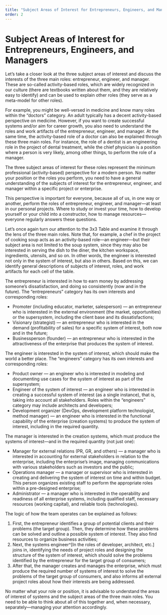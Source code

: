 ```yaml
---
title: "Subject Areas of Interest for Entrepreneurs, Engineers, and Managers"
order: 2
---
```


# Subject Areas of Interest for Entrepreneurs, Engineers, and Managers

Let’s take a closer look at the three subject areas of interest and discuss the interests of the three main roles: entrepreneur, engineer, and manager. These are so-called activity-based roles, which are widely recognized in our culture (there are textbooks written about them, and they are relatively easy to identify) and can be used to explain other roles (they serve as a meta-model for other roles).

For example, you might be well-versed in medicine and know many roles within the “doctors” category. An adult typically has a decent activity-based perspective on medicine. However, if you want to create successful systems and/or aim for career growth, you also need to understand the roles and work artifacts of the entrepreneur, engineer, and manager. At the same time, the activity-based role of a doctor can also be explained through these three main roles. For instance, the role of a dentist is an engineering role in the project of dental treatment, while the chief physician is a position where a person is very likely, among other things, to perform the role of a manager.

The three subject areas of interest for these roles represent the minimum professional (activity-based) perspective for a modern person. No matter your position or the roles you perform, you need to have a general understanding of the subjects of interest for the entrepreneur, engineer, and manager within a specific project or enterprise.

This perspective is important for everyone, because all of us, in one way or another, perform the roles of entrepreneur, engineer, and manager—at least in our personal projects. Where to study or invest your time, how to develop yourself or your child into a constructor, how to manage resources—everyone regularly answers these questions.

Let’s once again turn our attention to the 3x3 Table and examine it through the lens of the three main roles. Note that, for example, a chef in the project of cooking soup acts as an activity-based role—an engineer—but their subject area is not limited to the soup system, since they may also be interested in serving the dish to the diner, the kitchen workspace, ingredients, utensils, and so on. In other words, the engineer is interested not only in the system of interest, but also in others. Based on this, we can identify general descriptions of subjects of interest, roles, and work artifacts for each cell of the table.

The entrepreneur is interested in how to earn money by addressing someone’s dissatisfaction, and doing so consistently (now and in the future). The “entrepreneurs” category has its own interests and corresponding roles:

* Promoter (including educator, marketer, salesperson) — an entrepreneur who is interested in the external environment (the market, opportunities) or the supersystem, including the client base and its dissatisfactions;
* Visionary (strategist) — an entrepreneur who is interested in the demand (profitability of sales) for a specific system of interest, both now and in the future;
* Businessperson (founder) — an entrepreneur who is interested in the attractiveness of the enterprise that produces the system of interest.

The engineer is interested in the system of interest, which should make the world a better place. The “engineers” category has its own interests and corresponding roles:

* Product owner — an engineer who is interested in modeling and documenting use cases for the system of interest as part of the supersystem;
* Engineer of the system of interest — an engineer who is interested in creating a successful system of interest (as a single instance), that is, taking into account all stakeholders. Roles within the “engineers” category may include architects and developers;
* Development organizer (DevOps, development platform technologist, method manager) — an engineer who is interested in the functional capability of the enterprise (creation systems) to produce the system of interest, including in the required quantity.

The manager is interested in the creation systems, which must produce the systems of interest—and in the required quantity (not just one):

* Manager for external relations (PR, GR, and others) — a manager who is interested in accounting for external stakeholders in relation to the enterprise, including the enterprise’s image, managing communications with various stakeholders such as investors and the public;
* Operations manager — a manager or supervisor who is interested in creating and delivering the system of interest on time and within budget. This person organizes existing staff to perform the appropriate roles within a pre-designed enterprise;
* Administrator — a manager who is interested in the operability and readiness of all enterprise systems, including qualified staff, necessary resources (working capital), and reliable tools (technologies).

The logic of how the team operates can be explained as follows:

1. First, the entrepreneur identifies a group of potential clients and their problems (the target group). Then, they determine how these problems can be solved and outline a possible system of interest. They also find resources to organize business activities;
2. Next, the systems engineer^[In the roles of developer, architect, etc.] joins in, identifying the needs of project roles and designing the structure of the system of interest, which should solve the problems identified by the entrepreneur for the target group of consumers;
3. After that, the manager creates and manages the enterprise, which must produce the required number of systems of interest to solve the problems of the target group of consumers, and also informs all external project roles about how their interests are being addressed.

No matter what your role or position, it is advisable to understand the areas of interest of systems and the subject areas of the three main roles. You need to be able to think about all of this together and, when necessary, separately—managing your attention accordingly.